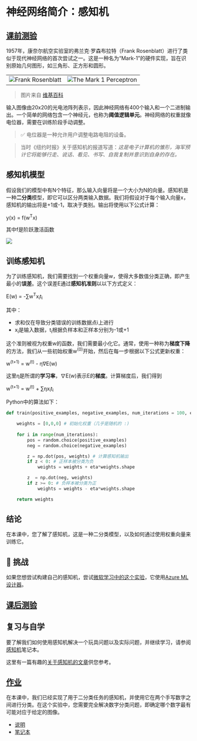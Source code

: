 # 神经网络简介：感知机

## [课前测验](https://red-field-0a6ddfd03.1.azurestaticapps.net/quiz/103)

1957年，康奈尔航空实验室的弗兰克·罗森布拉特（Frank Rosenblatt）进行了类似于现代神经网络的首次尝试之一。这是一种名为“Mark-1”的硬件实现，旨在识别原始几何图形，如三角形、正方形和圆形。

|      |      |
|--------------|-----------|
|<img src='images/Rosenblatt-wikipedia.jpg' alt='Frank Rosenblatt'/> | <img src='images/Mark_I_perceptron_wikipedia.jpg' alt='The Mark 1 Perceptron' />|

> 图片来自 [维基百科](https://en.wikipedia.org/wiki/Perceptron)

输入图像由20x20的光电池阵列表示，因此神经网络有400个输入和一个二进制输出。一个简单的网络包含一个神经元，也称为**阈值逻辑单元**。神经网络的权重就像电位器，需要在训练阶段手动调整。

> ✅ 电位器是一种允许用户调整电路电阻的设备。

> 当时《纽约时报》关于感知机的报道写道：*这是电子计算机的雏形，海军预计它将能够行走、说话、看见、书写、自我复制并意识到自身的存在。*

## 感知机模型

假设我们的模型中有N个特征，那么输入向量将是一个大小为N的向量。感知机是一种**二分类**模型，即它可以区分两类输入数据。我们将假设对于每个输入向量x，感知机的输出将是+1或-1，取决于类别。输出将使用以下公式计算：

y(x) = f(w<sup>T</sup>x)

其中f是阶跃激活函数

<!-- img src="http://www.sciweavers.org/tex2img.php?eq=f%28x%29%20%3D%20%5Cbegin%7Bcases%7D%0A%20%20%20%20%20%20%20%20%20%2B1%20%26%20x%20%5Cgeq%200%20%5C%5C%0A%20%20%20%20%20%20%20%20%20-1%20%26%20x%20%3C%200%0A%20%20%20%20%20%20%20%5Cend%7Bcases%7D%20%5C%5C%0A&bc=White&fc=Black&im=jpg&fs=12&ff=arev&edit=0" align="center" border="0" alt="f(x) = \begin{cases} +1 & x \geq 0 \\ -1 & x < 0 \end{cases} \\" width="154" height="50" / -->
<img src="images/activation-func.png"/>

## 训练感知机

为了训练感知机，我们需要找到一个权重向量w，使得大多数值分类正确，即产生最小的**误差**。这个误差E通过**感知机准则**以以下方式定义：

E(w) = -&sum;w<sup>T</sup>x<sub>i</sub>t<sub>i</sub>

其中：

* 求和仅在导致分类错误的训练数据点i上进行
* x<sub>i</sub>是输入数据，t<sub>i</sub>根据负样本和正样本分别为-1或+1

这个准则被视为权重w的函数，我们需要最小化它。通常，使用一种称为**梯度下降**的方法，我们从一些初始权重w<sup>(0)</sup>开始，然后在每一步根据以下公式更新权重：

w<sup>(t+1)</sup> = w<sup>(t)</sup> - &eta;&nabla;E(w)

这里&eta;是所谓的**学习率**，&nabla;E(w)表示E的**梯度**。计算梯度后，我们得到

w<sup>(t+1)</sup> = w<sup>(t)</sup> + &sum;&eta;x<sub>i</sub>t<sub>i</sub>

Python中的算法如下：

```python
def train(positive_examples, negative_examples, num_iterations = 100, eta = 1):

    weights = [0,0,0] # 初始化权重（几乎是随机的 :)
        
    for i in range(num_iterations):
        pos = random.choice(positive_examples)
        neg = random.choice(negative_examples)

        z = np.dot(pos, weights) # 计算感知机输出
        if z < 0: # 正样本被分类为负
            weights = weights + eta*weights.shape

        z  = np.dot(neg, weights)
        if z >= 0: # 负样本被分类为正
            weights = weights - eta*weights.shape

    return weights
```

## 结论

在本课中，您了解了感知机，这是一种二分类模型，以及如何通过使用权重向量来训练它。

## 🚀 挑战

如果您想尝试构建自己的感知机，尝试[微软学习中的这个实验](https://docs.microsoft.com/en-us/azure/machine-learning/component-reference/two-class-averaged-perceptron?WT.mc_id=academic-77998-cacaste)，它使用[Azure ML设计器](https://docs.microsoft.com/en-us/azure/machine-learning/concept-designer?WT.mc_id=academic-77998-cacaste)。

## [课后测验](https://red-field-0a6ddfd03.1.azurestaticapps.net/quiz/203)

## 复习与自学

要了解我们如何使用感知机解决一个玩具问题以及实际问题，并继续学习，请参阅[感知机](Perceptron.ipynb)笔记本。

这里有一篇有趣的[关于感知机的文章](https://towardsdatascience.com/what-is-a-perceptron-basics-of-neural-networks-c4cfea20c590)供您参考。

## [作业](lab/README.md)

在本课中，我们已经实现了用于二分类任务的感知机，并使用它在两个手写数字之间进行分类。在这个实验中，您需要完全解决数字分类问题，即确定哪个数字最有可能对应于给定的图像。

* [说明](lab/README.md)
* [笔记本](lab/PerceptronMultiClass.ipynb)